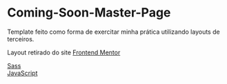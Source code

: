 # Coming-Soon-Master-Page
Template feito como forma de exercitar minha prática utilizando layouts de terceiros.

Layout retirado do site <a href="https://www.frontendmentor.io/challenges/base-apparel-coming-soon-page-5d46b47f8db8a7063f9331a0">Frontend Mentor</a>

<a href="https://sass-lang.com/">Sass</a> <br />
<a href="https://jquery.com/">JavaScript</a>
